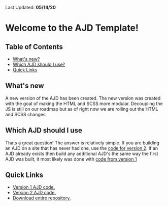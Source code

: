 Last Updated: **05/14/20**


# Welcome to the AJD Template!

## Table of Contents
- [What's new?](#whats-new)
- [Which AJD should I use?](#which-ajd-should-i-use)
- [Quick Links](#quick-links)


## What's new
A new version of the AJD has been created. The new version was created with the goal of making the HTML and SCSS more modular. Decoupling the JS is still on our roadmap but as of right now we are rolling out the HTML and SCSS changes.


## Which AJD should I use
Thats a great question! The answer is relatively simple. If you are building an AJD on a site that has never had one, use the [code for version 2](https://github.com/tmpworldwide/tb-ajd-template/tree/doc-branch/code/v2). If an AJD already exists then build any additional AJD's the same way the first AJD was built, it most likely was done with [code from version 1](https://github.com/tmpworldwide/tb-ajd-template/tree/doc-branch/code/v1)


## Quick Links
* [Version 1 AJD code.](https://github.com/tmpworldwide/tb-ajd-template/tree/doc-branch/code/v1)
* [Version 2 AJD code.](https://github.com/tmpworldwide/tb-ajd-template/tree/doc-branch/code/v2)
* [Download entire repository.](https://github.com/dchacon1/tb-ajd-template/archive/gh-pages.zip)







